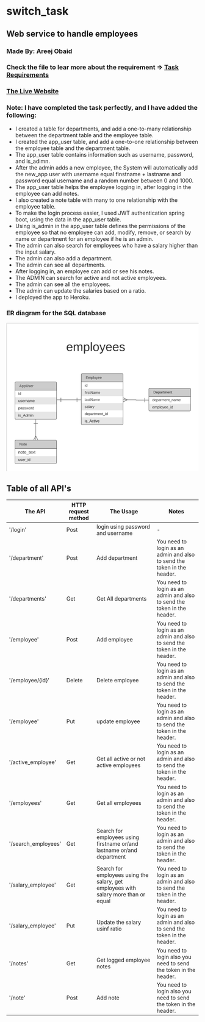 # switch_task

## Web service to handle employees

### Made By: Areej Obaid

### Check the file to lear more about the requirement =>  [Task Requirements](https://drive.google.com/file/d/1X-yXeJw4FegF9ADyUYsFUfJ8IlXXxAqN/view?usp=sharing)

### [The Live Website](https://drive.google.com/file/d/1X-yXeJw4FegF9ADyUYsFUfJ8IlXXxAqN/view?usp=sharing)

### Note: I have completed the task perfectly, and I have added the following:

* I created a table for departments, and add a one-to-many relationship between the department table and the employee table.
* I created the app_user table, and add a one-to-one relationship between the employee table and the department table.
* The app_user table contains information such as username, password, and is_adimn.
* After the admin adds a new employee, the System will automatically add the new_app user with username equal finstname + lastname and password equal username and a random number between 0 and 1000.
* The app_user table helps the employee logging in, after logging in the employee can add notes.
* I also created a note table with many to one relationship with the employee table.
* To make the login process easier, I used JWT authentication spring boot, using the data in the app_user table.
* Using is_admin in the app_user table defines the permissions of the employee so that no employee can add, modify, remove, or search by name or department for an employee if he is an admin.
* The admin can also search for employees who have a salary higher than the input salary.
* The admin can also add a department.
* The admin can see all departments.
* After logging in, an employee can add or see his notes.
* The ADMIN can search for active and not active employees.
* The admin can see all the employees.
* The admin can update the salaries based on a ratio.
* I deployed the app to Heroku.

### ER diagram for the SQL database

![](img/Employees_Schema.png)


## Table of all API's

| The API | HTTP request method | The Usage | Notes |
|---------| ------------------- |-----------|-------|
| '/login' | Post | login using password and username |-|
| '/department' | Post | Add department | You need to login as an admin and also to send the token in the header. |
| '/departments' | Get | Get All departments | You need to login as an admin and also to send the token in the header. |      
| '/employee' | Post | Add employee | You need to login as an admin and also to send the token in the header. |
| '/employee/{id}' | Delete | Delete employee | You need to login as an admin and also to send the token in the header. |
| '/employee' | Put | update employee | You need to login as an admin and also to send the token in the header. |
| '/active_employee' | Get | Get all active or not active employees | You need to login as an admin and also to send the token in the header. |
| '/employees' | Get | Get all employees | You need to login as an admin and also to send the token in the header. |
| '/search_employees' | Get | Search for employees using firstname or/and lastname or/and department | You need to login as an admin and also to send the token in the header. |
| '/salary_employee' | Get | Search for employees using the salary, get employees with salary more than or equal | You need to login as an admin and also to send the token in the header. |
| '/salary_employee' | Put | Update the salary usinf ratio | You need to login as an admin and also to send the token in the header. |
| '/notes' | Get | Get logged employee notes | You need to login also you need to send the token in the header. |
| '/note' | Post | Add note | You need to login also you need to send the token in the header. |